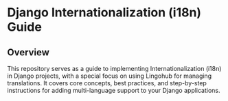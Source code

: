# Django Internationalization (i18n) Guide

## Overview

This repository serves as a guide to implementing Internationalization (i18n) in Django projects, with a special focus on using Lingohub for managing translations. 
It covers core concepts, best practices, and step-by-step instructions for adding multi-language support to your Django applications.
